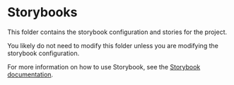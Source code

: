 # Storybooks

This folder contains the storybook configuration and stories for the project.

You likely do not need to modify this folder unless you are modifying the
storybook configuration.

For more information on how to use Storybook, see the
[Storybook documentation](https://storybook.js.org/docs/get-started).
